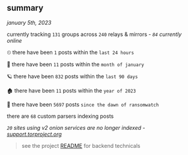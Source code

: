 
## summary
_january 5th, 2023_

currently tracking `131` groups across `240` relays & mirrors - _`84` currently online_

⏲ there have been `1` posts within the `last 24 hours`

🦈 there have been `11` posts within the `month of january`

🪐 there have been `832` posts within the `last 90 days`

🏚 there have been `11` posts within the `year of 2023`

🦕 there have been `5697` posts `since the dawn of ransomwatch`

there are `68` custom parsers indexing posts

_`20` sites using v2 onion services are no longer indexed - [support.torproject.org](https://support.torproject.org/onionservices/v2-deprecation/)_

> see the project [README](https://github.com/joshhighet/ransomwatch#ransomwatch--) for backend technicals
